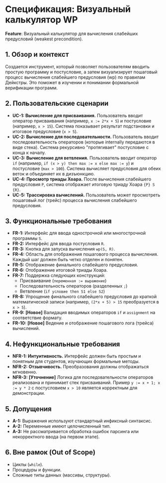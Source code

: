 # Спецификация: Визуальный калькулятор WP

**Feature**: Визуальный калькулятор для вычисления слабейших предусловий (weakest precondition).

## 1. Обзор и контекст

Создается инструмент, который позволяет пользователям вводить простую программу и постусловие, а затем визуализирует пошаговый процесс вычисления слабейшего предусловия (wp) по правилам Дейкстры. Это поможет в изучении и понимании формальной верификации программ.

## 2. Пользовательские сценарии

- **UC-1: Вычисление для присваивания.** Пользователь вводит оператор присваивания (например, `x := 2*x + 5`) и постусловие (например, `x > 15`). Система показывает результат подстановки и итоговое предусловие (`x > 5`).
- **UC-2: Вычисление для последовательности.** Пользователь вводит последовательность операторов (которые internally передаются в виде стека). Система рекурсивно "протягивает" постусловие с конца к началу.
- **UC-3: Вычисление для ветвления.** Пользователь вводит оператор `if` (например, `if (x > y) then max := x else max := y`) и постусловие (`max > 100`). Система вычисляет предусловия для обеих веток и объединяет их в дизъюнкцию.
- **UC-4: Просмотр триады Хоара.** После вычисления слабейшего предусловия `P`, система отображает итоговую триаду Хоара `{P} S {R}`.
- **UC-5: Трассировка вычислений.** Пользователь может просмотреть пошаговый лог (трейс) процесса вычисления слабейшего предусловия.

## 3. Функциональные требования

- **FR-1:** Интерфейс для ввода однострочной или многострочной программы `S`.
- **FR-2:** Интерфейс для ввода постусловия `R`.
- **FR-3:** Кнопка для запуска вычисления `wp(S, R)`.
- **FR-4:** Область для отображения пошагового процесса вычисления. Каждый шаг должен быть четко отделен и понятен.
- **FR-5:** Отображение финального слабейшего предусловия.
- **FR-6:** Отображение итоговой триады Хоара.
- **FR-7:** Поддержка следующих конструкций:
    - Присваивание (`переменная := выражение`)
    - Последовательность операторов (разделенных `;`)
    - Ветвление (`if условие then S1 else S2`)
- **FR-8:** Упрощение финального слабейшего предусловия до краткой математической записи (например, `(2*x + 5) > 15` преобразуется в `x > 5`).
- **FR-9:** **[Новое]** Валидация вводимых операторов `if` и `assignment` на соответствие формату.
- **FR-10:** **[Новое]** Ведение и отображение пошагового лога (трейса) вычислений.

## 4. Нефункциональные требования

- **NFR-1:** **Интуитивность.** Интерфейс должен быть простым и понятным для студентов, изучающих формальные методы.
- **NFR-2:** **Отзывчивость.** Преобразования должны отображаться мгновенно.
- **NFR-3:** **[Уточнение]** Логика для последовательности операторов реализована и принимает стек присваиваний. Пример `y := x + 1; x := y * 2` с постусловием `x > 10` является корректным для демонстрации.

## 5. Допущения

- **A-1:** Выражения используют стандартный инфиксный синтаксис.
- **A-2:** Переменные имеют целочисленный тип.
- **A-3:** Не рассматривается обработка ошибок парсинга или некорректного ввода (на первом этапе).

## 6. Вне рамок (Out of Scope)

- Циклы (`while`).
- Процедуры и функции.
- Сложные типы данных (массивы, структуры).